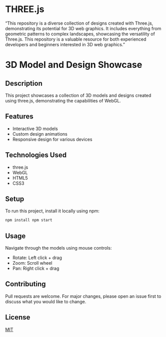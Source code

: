 # THREE.js
“This repository is a diverse collection of designs created with Three.js, demonstrating its potential for 3D web graphics. It includes everything from geometric patterns to complex landscapes, showcasing the versatility of Three.js. This repository is a valuable resource for both experienced developers and beginners interested in 3D web graphics.”



# 3D Model and Design Showcase

## Description
This project showcases a collection of 3D models and designs created using three.js, demonstrating the capabilities of WebGL.

## Features
- Interactive 3D models
- Custom design animations
- Responsive design for various devices

## Technologies Used
- three.js
- WebGL
- HTML5
- CSS3

## Setup
To run this project, install it locally using npm:
```bash
npm install npm start
```


## Usage
Navigate through the models using mouse controls:
- Rotate: Left click + drag
- Zoom: Scroll wheel
- Pan: Right click + drag

## Contributing
Pull requests are welcome. For major changes, please open an issue first to discuss what you would like to change.

## License
[MIT](https://choosealicense.com/licenses/mit/)
